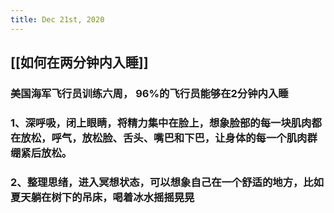 ```yaml
---
title: Dec 21st, 2020
---
```


## [[如何在两分钟内入睡]]
### 美国海军飞行员训练六周， 96%的飞行员能够在2分钟内入睡
### 1、深呼吸，闭上眼睛，将精力集中在脸上，想象脸部的每一块肌肉都在放松，呼气，放松脸、舌头、嘴巴和下巴，让身体的每一个肌肉群绷紧后放松。
### 2、整理思绪，进入冥想状态，可以想象自己在一个舒适的地方，比如夏天躺在树下的吊床，喝着冰水摇摇晃晃
